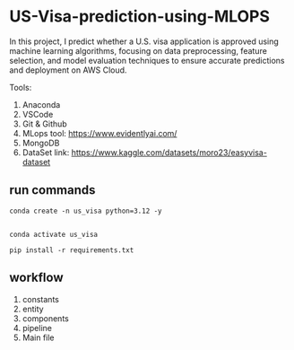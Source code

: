# US-Visa-prediction-using-MLOPS
In this project, I predict whether a U.S. visa application is approved using machine learning algorithms, focusing on data preprocessing, feature selection, and model evaluation techniques to ensure accurate predictions and deployment on AWS Cloud.

Tools:

1. Anaconda
2. VSCode
3. Git & Github
4. MLops tool: https://www.evidentlyai.com/
5. MongoDB
6. DataSet link: https://www.kaggle.com/datasets/moro23/easyvisa-dataset

## run commands

```
conda create -n us_visa python=3.12 -y

```

```

conda activate us_visa

```

```
pip install -r requirements.txt

```

## workflow

1. constants
2. entity
3. components
4. pipeline
5. Main file
  
